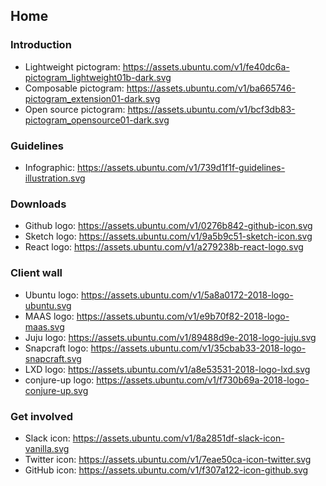 ## Home

### Introduction
- Lightweight pictogram: https://assets.ubuntu.com/v1/fe40dc6a-pictogram_lightweight01b-dark.svg
- Composable pictogram: https://assets.ubuntu.com/v1/ba665746-pictogram_extension01-dark.svg
- Open source pictogram: https://assets.ubuntu.com/v1/bcf3db83-pictogram_opensource01-dark.svg

### Guidelines
- Infographic: https://assets.ubuntu.com/v1/739d1f1f-guidelines-illustration.svg

### Downloads
- Github logo: https://assets.ubuntu.com/v1/0276b842-github-icon.svg
- Sketch logo: https://assets.ubuntu.com/v1/9a5b9c51-sketch-icon.svg
- React logo: https://assets.ubuntu.com/v1/a279238b-react-logo.svg

### Client wall
- Ubuntu logo: https://assets.ubuntu.com/v1/5a8a0172-2018-logo-ubuntu.svg
- MAAS logo: https://assets.ubuntu.com/v1/e9b70f82-2018-logo-maas.svg
- Juju logo: https://assets.ubuntu.com/v1/89488d9e-2018-logo-juju.svg
- Snapcraft logo: https://assets.ubuntu.com/v1/35cbab33-2018-logo-snapcraft.svg
- LXD logo: https://assets.ubuntu.com/v1/a8e53531-2018-logo-lxd.svg
- conjure-up logo: https://assets.ubuntu.com/v1/f730b69a-2018-logo-conjure-up.svg

### Get involved
- Slack icon: https://assets.ubuntu.com/v1/8a2851df-slack-icon-vanilla.svg
- Twitter icon: https://assets.ubuntu.com/v1/7eae50ca-icon-twitter.svg
- GitHub icon: https://assets.ubuntu.com/v1/f307a122-icon-github.svg
